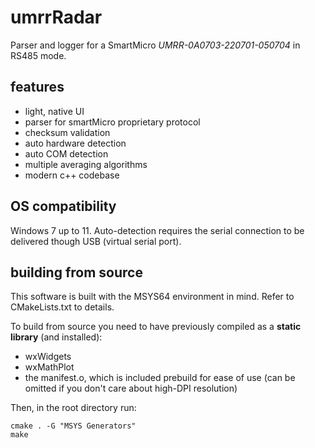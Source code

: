 # umrrRadar
Parser and logger for a SmartMicro *UMRR-0A0703-220701-050704* in RS485 mode.

## features
 - light, native UI
 - parser for smartMicro proprietary protocol
 - checksum validation
 - auto hardware detection
 - auto COM detection
 - multiple averaging algorithms
 - modern c++ codebase

## OS compatibility
 Windows 7 up to 11. Auto-detection requires the serial connection to be delivered though USB (virtual serial port).

## building from source
 This software is built with the MSYS64 environment in mind. Refer to CMakeLists.txt to details.

 To build from source you need to have previously compiled as a **static library** (and installed):
  - wxWidgets
  - wxMathPlot
  - the manifest.o, which is included prebuild for ease of use (can be omitted if you don't care about high-DPI resolution)

Then, in the root directory run:

    cmake . -G "MSYS Generators"
    make